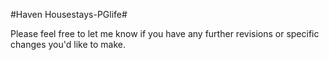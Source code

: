 #Haven Housestays-PGlife# 





Please feel free to let me know if you have any further revisions or specific changes you'd like to make.
